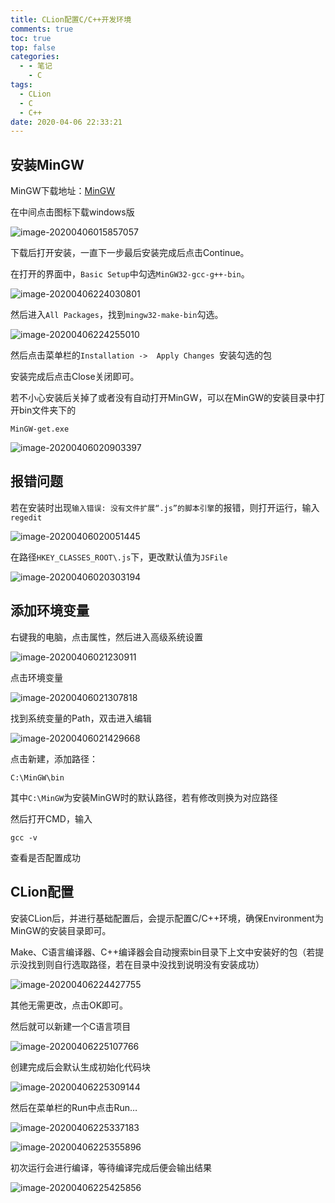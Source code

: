 ```yaml
---
title: CLion配置C/C++开发环境
comments: true
toc: true
top: false
categories:
  - - 笔记
	- C
tags:
  - CLion
  - C
  - C++
date: 2020-04-06 22:33:21
---
```




<!-- more -->

## 安装MinGW

MinGW下载地址：[MinGW](https://osdn.net/projects/MinGW/releases/)

在中间点击图标下载windows版

![image-20200406015857057](https://gitee.com/lluuiq/blog_img/raw/master/img/20200406015858.png)

下载后打开安装，一直下一步最后安装完成后点击Continue。

在打开的界面中，`Basic Setup`中勾选`MinGW32-gcc-g++-bin`。

![image-20200406224030801](https://gitee.com/lluuiq/blog_img/raw/master/img/20200406225159.png)

然后进入`All Packages`，找到`mingw32-make-bin`勾选。

![image-20200406224255010](https://gitee.com/lluuiq/blog_img/raw/master/img/20200406225203.png)

然后点击菜单栏的`Installation ->  Apply Changes `安装勾选的包

安装完成后点击Close关闭即可。

若不小心安装后关掉了或者没有自动打开MinGW，可以在MinGW的安装目录中打开bin文件夹下的

`MinGW-get.exe`

![image-20200406020903397](https://gitee.com/lluuiq/blog_img/raw/master/img/20200406225207.png)

## 报错问题

若在安装时出现`输入错误: 没有文件扩展“.js”的脚本引擎`的报错，则打开运行，输入`regedit`

![image-20200406020051445](https://gitee.com/lluuiq/blog_img/raw/master/img/20200406020052.png)

在路径`HKEY_CLASSES_ROOT\.js`下，更改默认值为`JSFile`

![image-20200406020303194](https://gitee.com/lluuiq/blog_img/raw/master/img/20200406020304.png)

## 添加环境变量

右键我的电脑，点击属性，然后进入高级系统设置

![image-20200406021230911](https://gitee.com/lluuiq/blog_img/raw/master/img/20200406021233.png)

点击环境变量

![image-20200406021307818](https://gitee.com/lluuiq/blog_img/raw/master/img/20200406225211.png)

找到系统变量的Path，双击进入编辑

![image-20200406021429668](https://gitee.com/lluuiq/blog_img/raw/master/img/20200406021431.png)

点击新建，添加路径：

```
C:\MinGW\bin
```

其中`C:\MinGW`为安装MinGW时的默认路径，若有修改则换为对应路径

然后打开CMD，输入

```
gcc -v
```

查看是否配置成功

## CLion配置

安装CLion后，并进行基础配置后，会提示配置C/C++环境，确保Environment为MinGW的安装目录即可。

Make、C语言编译器、C++编译器会自动搜索bin目录下上文中安装好的包（若提示没找到则自行选取路径，若在目录中没找到说明没有安装成功）

![image-20200406224427755](https://gitee.com/lluuiq/blog_img/raw/master/img/20200406225216.png)

其他无需更改，点击OK即可。

然后就可以新建一个C语言项目

![image-20200406225107766](https://gitee.com/lluuiq/blog_img/raw/master/img/20200406225218.png)

创建完成后会默认生成初始化代码块

![image-20200406225309144](https://gitee.com/lluuiq/blog_img/raw/master/img/20200406225316.png)

然后在菜单栏的Run中点击Run…

![image-20200406225337183](https://gitee.com/lluuiq/blog_img/raw/master/img/20200406225344.png)

![image-20200406225355896](https://gitee.com/lluuiq/blog_img/raw/master/img/20200406225357.png)

初次运行会进行编译，等待编译完成后便会输出结果

![image-20200406225425856](https://gitee.com/lluuiq/blog_img/raw/master/img/20200406225427.png)